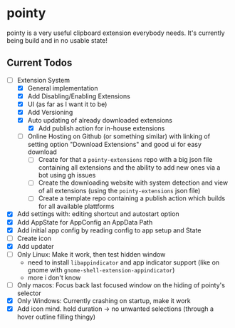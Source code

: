 # pointy

pointy is a very useful clipboard extension everybody needs. It's currently being build and in no usable state!

## Current Todos

- [ ] Extension System
  - [x] General implementation
  - [x] Add Disabling/Enabling Extensions
  - [x] UI (as far as I want it to be)
  - [x] Add Versioning
  - [x] Auto updating of already downloaded extensions
    - [x] Add publish action for in-house extensions
  - [ ] Online Hosting on Github (or something similar) with linking of setting option "Download Extensions" and good ui for easy download
    - [ ] Create for that a `pointy-extensions` repo with a big json file containing all extensions and the ability to add new ones via a bot using gh issues
    - [ ] Create the downloading website with system detection and view of all extensions (using the `pointy-extensions` json file)
    - [ ] Create a template repo containing a publish action which builds for all available plattforms
- [x] Add settings with: editing shortcut and autostart option
- [x] Add AppState for AppConfig an AppData Path
- [x] Add initial app config by reading config to app setup and State
- [ ] Create icon
- [x] Add updater
- [ ] Only Linux: Make it work, then test hidden window
  - need to install `libappindicator` and app indicator support (like on gnome with `gnome-shell-extension-appindicator`)
  - more i don't know
- [ ] Only macos: Focus back last focused window on the hiding of pointy's selector
- [x] Only Windows: Currently crashing on startup, make it work
- [x] Add icon mind. hold duration -> no unwanted selections (through a hover outline filling thingy)
